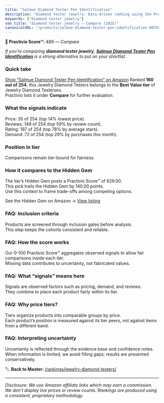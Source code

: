 ```yaml
---
title: "Salmue Diamond Tester Pen Identification"
description: "diamond tester jewelry: Data-driven ranking using the Practivio Score™. Positioned by quality, value, demand, findability, momentum."
keywords: ["diamond tester jewelry"]
seo_title: "diamond tester jewelry — Compare (2025)"
canonicalURL: "/products/salmue-diamond-tester-pen-identification-B07VGM61JX/"
---
```


**🛒 Practivio Score™:** 489 — _Compare_


*If you're comparing **diamond tester jewelry**, **[Salmue Diamond Tester Pen Identification](https://www.amazon.com/dp/B07VGM61JX?tag=practivio-20)** is a strong alternative to put on your shortlist.*
### Quick take
[Shop “Salmue Diamond Tester Pen Identification” on Amazon](https://www.amazon.com/dp/B07VGM61JX?tag=practivio-20)
Ranked **160 out of 254**, this Jewelry Diamond Testers belongs to the **Best Value tier** of Jewelry Diamond Testerses.  
Practivio lists it under **Compare** for further evaluation.

### What the signals indicate
Price: 35 of 254 (top 14% lowest price).  
Reviews: 149 of 254 (top 59% by review count).  
Rating: 197 of 254 (top 78% by average stars).  
Demand: 72 of 254 (top 29% by purchases this month).

### Position in tier
Comparisons remain tier-bound for fairness.

### How it compares to the Hidden Gem
The tier’s Hidden Gem posts a Practivio Score™ of 629.00.  
This pick trails the Hidden Gem by 140.00 points.  
Use this context to frame trade-offs among competing options.  

See the Hidden Gem on Amazon → [View listing](https://www.amazon.com/dp/B0CPHMR3P8?tag=practivio-20)

### FAQ: Inclusion criteria
Products are screened through inclusion gates before analysis.  
This step keeps the cohorts consistent and reliable.

### FAQ: How the score works
Our 0–100 Practivio Score™ aggregates observed signals to allow fair comparisons inside each tier.  
Missing data contributes to uncertainty, not fabricated values.

### FAQ: What “signals” means here
Signals are observed factors such as pricing, demand, and reviews.  
They combine to place each product fairly within its tier.

### FAQ: Why price tiers?
Tiers organize products into comparable groups by price.  
Each product’s position is measured against its tier peers, not against items from a different band.

### FAQ: Interpreting uncertainty
Uncertainty is reflected through the evidence base and confidence notes.  
When information is limited, we avoid filling gaps; results are presented conservatively.

<!-- Missing template for Compare/CompareWithinPriceClass -->


🏷️ **Back to Master:** [/rankings/jewelry-diamond-testers/](/rankings/jewelry-diamond-testers/)

---
_Disclosure: We use Amazon affiliate links which may earn a commission. We don’t display live prices or review counts. Rankings are produced using a consistent, proprietary methodology._
